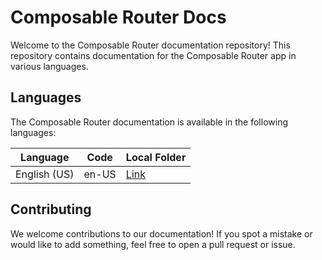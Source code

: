 # Composable Router Docs

Welcome to the Composable Router documentation repository! This repository contains documentation for the Composable Router app in various languages.

## Languages

The Composable Router documentation is available in the following languages:

| Language     | Code  | Local Folder    |
| ------------ | ----- | --------------- |
| English (US) | en-US | [Link](./en-US) |

## Contributing

We welcome contributions to our documentation! If you spot a mistake or would like to add something, feel free to open a pull request or issue.
